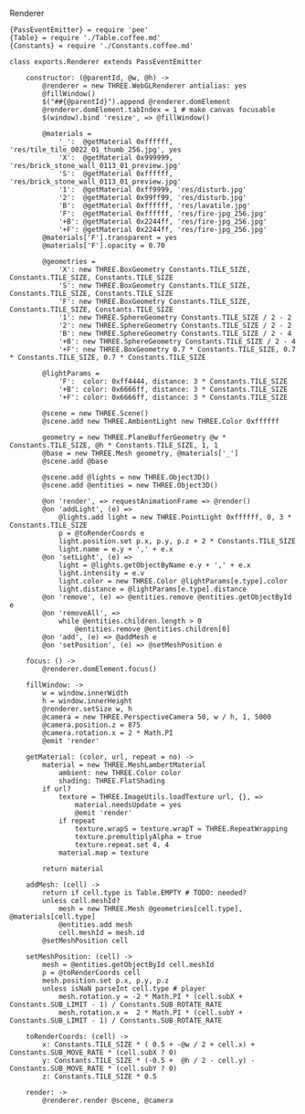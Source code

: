 Renderer

	{PassEventEmitter} = require 'pee'
	{Table} = require './Table.coffee.md'
	{Constants} = require './Constants.coffee.md'

	class exports.Renderer extends PassEventEmitter

		constructor: (@parentId, @w, @h) ->
			@renderer = new THREE.WebGLRenderer antialias: yes
			@fillWindow()
			$("##{@parentId}").append @renderer.domElement
			@renderer.domElement.tabIndex = 1 # make canvas focusable
			$(window).bind 'resize', => @fillWindow()

			@materials =
				'_':  @getMaterial 0xffffff, 'res/tile_tile_0022_01_thumb_256.jpg', yes
				'X':  @getMaterial 0x999999, 'res/brick_stone_wall_0113_01_preview.jpg'
				'S':  @getMaterial 0xffffff, 'res/brick_stone_wall_0113_01_preview.jpg'
				'1':  @getMaterial 0xff9999, 'res/disturb.jpg'
				'2':  @getMaterial 0x99ff99, 'res/disturb.jpg'
				'B':  @getMaterial 0xffffff, 'res/lavatile.jpg'
				'F':  @getMaterial 0xffffff, 'res/fire-jpg_256.jpg'
				'+B': @getMaterial 0x2244ff, 'res/fire-jpg_256.jpg'
				'+F': @getMaterial 0x2244ff, 'res/fire-jpg_256.jpg'
			@materials['F'].transparent = yes
			@materials['F'].opacity = 0.70

			@geometries =
				'X': new THREE.BoxGeometry Constants.TILE_SIZE, Constants.TILE_SIZE, Constants.TILE_SIZE
				'S': new THREE.BoxGeometry Constants.TILE_SIZE, Constants.TILE_SIZE, Constants.TILE_SIZE
				'F': new THREE.BoxGeometry Constants.TILE_SIZE, Constants.TILE_SIZE, Constants.TILE_SIZE
				'1': new THREE.SphereGeometry Constants.TILE_SIZE / 2 - 2
				'2': new THREE.SphereGeometry Constants.TILE_SIZE / 2 - 2
				'B': new THREE.SphereGeometry Constants.TILE_SIZE / 2 - 4
				'+B': new THREE.SphereGeometry Constants.TILE_SIZE / 2 - 4
				'+F': new THREE.BoxGeometry 0.7 * Constants.TILE_SIZE, 0.7 * Constants.TILE_SIZE, 0.7 * Constants.TILE_SIZE

			@lightParams =
				'F':  color: 0xff4444, distance: 3 * Constants.TILE_SIZE
				'+B': color: 0x6666ff, distance: 3 * Constants.TILE_SIZE
				'+F': color: 0x6666ff, distance: 3 * Constants.TILE_SIZE

			@scene = new THREE.Scene()
			@scene.add new THREE.AmbientLight new THREE.Color 0xffffff

			geometry = new THREE.PlaneBufferGeometry @w * Constants.TILE_SIZE, @h * Constants.TILE_SIZE, 1, 1
			@base = new THREE.Mesh geometry, @materials['_']
			@scene.add @base

			@scene.add @lights = new THREE.Object3D()
			@scene.add @entities = new THREE.Object3D()

			@on 'render', => requestAnimationFrame => @render()
			@on 'addLight', (e) =>
				@lights.add light = new THREE.PointLight 0xffffff, 0, 3 * Constants.TILE_SIZE
				p = @toRenderCoords e
				light.position.set p.x, p.y, p.z + 2 * Constants.TILE_SIZE
				light.name = e.y + ',' + e.x
			@on 'setLight', (e) =>
				light = @lights.getObjectByName e.y + ',' + e.x
				light.intensity = e.v
				light.color = new THREE.Color @lightParams[e.type].color
				light.distance = @lightParams[e.type].distance
			@on 'remove', (e) => @entities.remove @entities.getObjectById e
			@on 'removeAll', =>
				while @entities.children.length > 0
					@entities.remove @entities.children[0]
			@on 'add', (e) => @addMesh e
			@on 'setPosition', (e) => @setMeshPosition e

		focus: () ->
			@renderer.domElement.focus()

		fillWindow: ->
			w = window.innerWidth
			h = window.innerHeight
			@renderer.setSize w, h
			@camera = new THREE.PerspectiveCamera 50, w / h, 1, 5000
			@camera.position.z = 875
			@camera.rotation.x = 2 * Math.PI
			@emit 'render'

		getMaterial: (color, url, repeat = no) ->
			material = new THREE.MeshLambertMaterial
				ambient: new THREE.Color color
				shading: THREE.FlatShading
			if url?
				texture = THREE.ImageUtils.loadTexture url, {}, =>
					material.needsUpdate = yes
					@emit 'render'
				if repeat
					texture.wrapS = texture.wrapT = THREE.RepeatWrapping
					texture.premultiplyAlpha = true
					texture.repeat.set 4, 4
				material.map = texture

			return material

		addMesh: (cell) ->
			return if cell.type is Table.EMPTY # TODO: needed?
			unless cell.meshId?
				mesh = new THREE.Mesh @geometries[cell.type], @materials[cell.type]
				@entities.add mesh
				cell.meshId = mesh.id
			@setMeshPosition cell

		setMeshPosition: (cell) ->
			mesh = @entities.getObjectById cell.meshId
			p = @toRenderCoords cell
			mesh.position.set p.x, p.y, p.z
			unless isNaN parseInt cell.type # player
				mesh.rotation.y = -2 * Math.PI * (cell.subX + Constants.SUB_LIMIT - 1) / Constants.SUB_ROTATE_RATE
				mesh.rotation.x =  2 * Math.PI * (cell.subY + Constants.SUB_LIMIT - 1) / Constants.SUB_ROTATE_RATE

		toRenderCoords: (cell) ->
			x: Constants.TILE_SIZE * ( 0.5 + -@w / 2 + cell.x) + Constants.SUB_MOVE_RATE * (cell.subX ? 0)
			y: Constants.TILE_SIZE * (-0.5 +  @h / 2 - cell.y) - Constants.SUB_MOVE_RATE * (cell.subY ? 0)
			z: Constants.TILE_SIZE * 0.5

		render: ->
			@renderer.render @scene, @camera
